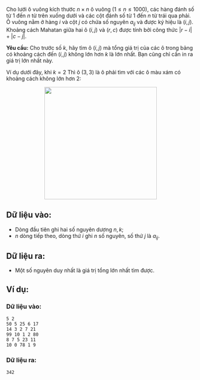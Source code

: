 Cho lưới ô vuông kích thước $n×n$ ô vuông $(1≤n≤1000)$, các hàng đánh số từ $1$ đến $n$ từ trên xuống dưới và các cột đánh số từ $1$ đến $n$ từ trái qua phải. Ô vuông nằm ở hàng $i$ và cột $j$ có chứa số nguyên $a_{ij}$ và được ký hiệu là $(i,j)$. Khoảng cách Mahatan giữa hai ô $(i,j)$ và $(r,c)$ được tính bởi công thức $|r-i|+|c-j|$.

**Yêu cầu:** Cho trước số $k$, hãy tìm ô $(i,j)$ mà tổng giá trị của các ô trong bảng có khoảng cách đến $(i,j)$ không lớn hơn $k$ là lớn nhất. Bạn cũng chỉ cần in ra giá trị lớn nhất này.

Ví dụ dưới đây, khi $k=2$ Thì ô $(3,3)$ là ô phải tìm với các ô màu xám có khoảng cách không lớn hơn $2$:
<center><img src="/images/problems/250/MAHATAN.svg" width="300px" /></center>

## Dữ liệu vào:
- Dòng đầu tiên ghi hai số nguyên dương $n, k$;
- $n$ dòng tiếp theo, dòng thứ $i$ ghi $n$ số nguyên, số thứ $j$ là $a_{ij}$.

## Dữ liệu ra:
- Một số nguyên duy nhất là giá trị tổng lớn nhất tìm được.

## Ví dụ:
### Dữ liệu vào:
```
5 2
50 5 25 6 17
14 3 2 7 21
99 10 1 2 80
8 7 5 23 11
10 0 78 1 9
```

### Dữ liệu ra:
```
342
```